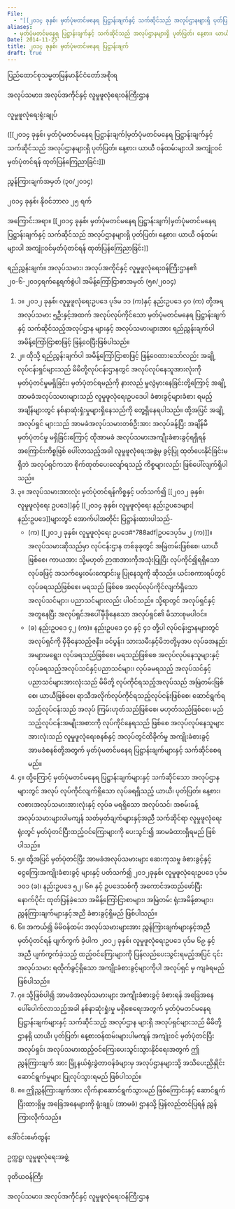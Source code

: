 ```yaml
---
File:
  - "[[၂၀၁၄ ခုနှစ်၊ မှတ်ပုံမတင်မနေရ ပြဋ္ဌာန်းချက်နှင့် သက်ဆိုင်သည် အလုပ်ဌာနများရှိ ပုတ်ပြတ်၊ နေ့စား၊ ယာယီ ဝန်ထမ်းများပါ အကျုံးဝင်မှတ်ပုံတင်ရန် ထုတ်ပြန်ကြေညာခြင်း.docx]]"
aliases:
  - မှတ်ပုံမတင်မနေရ ပြဋ္ဌာန်းချက်နှင့် သက်ဆိုင်သည် အလုပ်ဌာနများရှိ ပုတ်ပြတ်၊ နေ့စား၊ ယာယီ ဝန်ထမ်းများပါ အကျုံးဝင်မှတ်ပုံတင်ရန် ထုတ်ပြန်ကြေညာခြင်း
Date: 2014-11-25
title: ၂၀၁၄ ခုနှစ်၊ မှတ်ပုံမတင်မနေရ ပြဋ္ဌာန်းချက်
draft: true
---
```

ပြည်ထောင်စုသမ္မတမြန်မာနိုင်ငံတော်အစိုးရ

အလုပ်သမား၊ အလုပ်အကိုင်နှင့် လူမှုဖူလုံရေးဝန်ကြီးဌာန  

လူမှုဖူလုံရေးရုံးချုပ်

([[၂၀၁၄ ခုနှစ်၊ မှတ်ပုံမတင်မနေရ ပြဋ္ဌာန်းချက်|မှတ်ပုံမတင်မနေရ ပြဋ္ဌာန်းချက်နှင့် သက်ဆိုင်သည် အလုပ်ဌာနများရှိ ပုတ်ပြတ်၊ နေ့စား၊ ယာယီ ဝန်ထမ်းများပါ အကျုံးဝင်မှတ်ပုံတင်ရန် ထုတ်ပြန်ကြေညာခြင်း]])

ညွှန်ကြားချက်အမှတ် (၃၀/၂၀၁၄)

၂၀၁၄ ခုနှစ်၊ နိုဝင်ဘာလ ၂၅ ရက်

အကြောင်းအရာ။ [[၂၀၁၄ ခုနှစ်၊ မှတ်ပုံမတင်မနေရ ပြဋ္ဌာန်းချက်|မှတ်ပုံမတင်မနေရ ပြဋ္ဌာန်းချက်နှင့် သက်ဆိုင်သည် အလုပ်ဌာနများရှိ ပုတ်ပြတ်၊ နေ့စား၊ ယာယီ ဝန်ထမ်းများပါ အကျုံးဝင်မှတ်ပုံတင်ရန် ထုတ်ပြန်ကြေညာခြင်း]]

ရည်ညွှန်းချက်။ အလုပ်သမား၊ အလုပ်အကိုင်နှင့် လူမှုဖူလုံရေးဝန်ကြီးဌာန၏ ၂၀-၆-၂၀၁၄ရက်နေ့ရက်စွဲပါ အမိန့်ကြော်ငြာစာအမှတ် (၅၈/၂၀၁၄)

1. ၁။ ၂၀၁၂ ခုနှစ်၊ လူမှုဖူလုံရေးဥပဒေ ပုဒ်မ ၁၁ (က)နှင့် နည်းဥပဒေ ၄၀ (က) တို့အရ အလုပ်သမား ၅ဦးနှင့်အထက် အလုပ်လုပ်ကိုင်သော မှတ်ပုံမတင်မနေရ ပြဋ္ဌာန်းချက်နှင့် သက်ဆိုင်သည့်အလုပ်ဌာန များနှင့် အလုပ်သမားများအား ရည်ညွှန်းချက်ပါ အမိန့်ကြော်ငြာစာဖြင့် ဖြန့်ဝေပြီးဖြစ်ပါသည်။
2. ၂။ ထိုသို့ ရည်ညွှန်းချက်ပါ အမိန့်ကြော်ငြာစာဖြင့် ဖြန့်ဝေထားသော်လည်း အချို့လုပ်ငန်းရှင်များသည် မိမိတို့လုပ်ငန်းဌာနတွင် အလုပ်လုပ်နေသူအားလုံးကို မှတ်ပုံတင်မှုမရှိခြင်း၊ မှတ်ပုံတင်ရမည်ကို နားလည် မှုလွဲမှားနေခြင်းတို့ကြောင့် အချို့အာမခံအလုပ်သမားများသည် လူမှုဖူလုံရေးဥပဒေပါ ခံစားခွင့်များခံစား ရမည့်အချိန်များတွင် နစ်နာဆုံးရှံးမှုများရှိနေသည်ကို တွေ့ရှိနေရပါသည်။ ထို့အပြင် အချို့အလုပ်ရှင် များသည် အာမခံအလုပ်သမားတစ်ဦးအား အလုပ်ခန့်ပြီး အချိန်မီမှတ်ပုံတင်မှု မရှိခြင်းကြောင့် ထိုအာမခံ အလုပ်သမားအကျိုးခံစားခွင့်ရရှိရန် အကြောင်းကိစ္စဖြစ် ပေါ်လာသည့်အခါ လူမှုဖူလုံရေးအဖွဲ့မှ ခွင့်ပြု ထုတ်ပေးနိုင်ခြင်းမရှိဘဲ အလုပ်ရှင်ကသာ စိုက်ထုတ်ပေးလျော်ရသည့် ကိစ္စများလည်း ဖြစ်ပေါ်လျက်ရှိပါ သည်။
3. ၃။ အလုပ်သမားအားလုံး မှတ်ပုံတင်ရန်ကိစ္စနှင့် ပတ်သက်၍ [[၂၀၁၂ ခုနှစ်၊ လူမှုဖူလုံရေး ဥပဒေ]]နှင့် [[၂၀၁၄ ခုနှစ်၊ လူမှုဖူလုံရေး နည်းဥပဒေများ|နည်းဥပဒေ]]များတွင် အောက်ပါအတိုင်း ပြဋ္ဌာန်းထားပါသည်-
	- (က) [[၂၀၁၂ ခုနှစ်၊ လူမှုဖူလုံရေး ဥပဒေ#^788adf|ဥပဒေပုဒ်မ ၂ (က)]]။ အလုပ်သမားဆိုသည်မှာ လုပ်ငန်းဌာန တစ်ခုခုတွင် အမြဲတမ်းဖြစ်စေ၊ ယာယီဖြစ်စေ၊ ကာယအား သို့မဟုတ် ဉာဏအားကိုအသုံးပြုပြီး လုပ်ကိုင်၍ရရှိသော လုပ်ခဖြင့် အသက်မွေးဝမ်းကျောင်းမှု ပြုနေသူကို ဆိုသည်။ ယင်းစကားရပ်တွင် လုပ်ခရသည်ဖြစ်စေ၊ မရသည် ဖြစ်စေ အလုပ်လုပ်ကိုင်လျက်ရှိသော အလုပ်သင်များ၊ ပညာသင်များလည်း ပါဝင်သည်။ သို့ရာတွင် အလုပ်ရှင်နှင့် အတူနေပြီး အလုပ်ရှင်အပေါ်မှီခိုနေသော အလုပ်ရှင်၏ မိသားစုမပါဝင်။
	- (ခ) နည်းဥပဒေ ၄၂ (က)။ နည်းဥပဒေ ၄၀ နှင့် ၄၁ တို့ပါ လုပ်ငန်းဌာနများတွင် အလုပ်ရှင်ကို မှီခိုနေသည့်ဇနီး၊ ခင်ပွန်း၊ သားသမီးနှင့်မိဘတို့မှအပ လုပ်ခအနည်းအများမရွေး၊ လုပ်ခရသည်ဖြစ်စေ၊ မရသည်ဖြစ်စေ အလုပ်လုပ်နေသူများနှင့် လုပ်ခရသည့်အလုပ်သင်နှင့်ပညာသင်များ၊ လုပ်ခမရသည့် အလုပ်သင်နှင့် ပညာသင်များအားလုံးသည် မိမိတို့ လုပ်ကိုင်ရသည့်အလုပ်သည် အမြဲတမ်းဖြစ်စေ၊ ယာယီဖြစ်စေ၊ ရာသီအလိုက်လုပ်ကိုင်ရသည့်လုပ်ငန်းဖြစ်စေ၊ ဆောင်ရွက်ရသည့်လုပ်ငန်းသည် အလုပ် ကြမ်းဟုတ်သည်ဖြစ်စေ၊ မဟုတ်သည်ဖြစ်စေ၊ မည်သည့်လုပ်ငန်းအမျိုးအစားကို လုပ်ကိုင်နေရသည် ဖြစ်စေ အလုပ်လုပ်နေသူများအားလုံးသည် လူမှုဖူလုံရေးစနစ်နှင့် အလုပ်တွင်ထိခိုက်မှု အကျိုးခံစားခွင့် အာမခံစနစ်တို့အတွက် မှတ်ပုံမတင်မနေရ ပြဋ္ဌာန်းချက်များနှင့် သက်ဆိုင်စေရမည်။
4. ၄။ ထို့ကြောင့် မှတ်ပုံမတင်မနေရ ပြဋ္ဌာန်းချက်များနှင့် သက်ဆိုင်သော အလုပ်ဌာနများတွင် အလုပ် လုပ်ကိုင်လျက်ရှိသော လုပ်ခရရှိသည့် ယာယီ၊ ပုတ်ပြတ်၊ နေ့စား၊ လစားအလုပ်သမားအားလုံးနှင့် လုပ်ခ မရရှိသော အလုပ်သင်၊ အစမ်းခန့်အလုပ်သမားများပါမကျန် သတ်မှတ်ချက်များနှင့်အညီ သက်ဆိုင်ရာ လူမှုဖူလုံရေးရုံးတွင် မှတ်ပုံတင်ပြီးထည့်ဝင်ကြေးများကို ပေးသွင်း၍ အာမခံထားရှိရမည် ဖြစ်ပါသည်။
5. ၅။ ထို့အပြင် မှတ်ပုံတင်ပြီး အာမခံအလုပ်သမားများ ဆေးကုသမှု ခံစားခွင့်နှင့် ငွေကြေးအကျိုးခံစားခွင့် များနှင့် ပတ်သက်၍ ၂၀၁၂ခုနှစ်၊ လူမှုဖူလုံရေးဥပဒေ ပုဒ်မ ၁၀၁ (ခ)၊ နည်းဥပဒေ ၅၂၊ ၆၈ နှင့် ဥပဒေသစ်ကို အကောင်အထည်ဖော်ပြီးနောက်ပိုင်း ထုတ်ပြန်ခဲ့သော အမိန့်ကြော်ငြာစာများ၊ အမြဲတမ်း ရုံးအမိန့်စာများ၊ ညွှန်ကြားချက်များနှင့်အညီ ခံစားခွင့်ရှိမည် ဖြစ်ပါသည်။
6. ၆။ အကယ်၍ မိမိဝန်ထမ်း အလုပ်သမားများအား ညွှန်ကြားချက်များနှင့်အညီ မှတ်ပုံတင်ရန် ပျက်ကွက် ခဲ့ပါက ၂၀၁၂ ခုနှစ်၊ လူမှုဖူလုံရေးဥပဒေ ပုဒ်မ ၆၉ နှင့်အညီ ပျက်ကွက်ခဲ့သည့် ထည့်ဝင်ကြေးများကို ပြန်လည်ပေးသွင်းရမည့်အပြင် ၎င်းအလုပ်သမား ရထိုက်ခွင့်ရှိသော အကျိုးခံစားခွင့်များကိုပါ အလုပ်ရှင် မှ ကျခံရမည်ဖြစ်ပါသည်။
7. ၇။ သို့ဖြစ်ပါ၍ အာမခံအလုပ်သမားများ အကျိုးခံစားခွင့် ခံစားရန် အခြေအနေ ပေါ်ပေါက်လာသည့်အခါ နစ်နာဆုံးရှုံးမှု မရှိစေရေးအတွက် မှတ်ပုံမတင်မနေရ ပြဋ္ဌာန်းချက်များနှင့် သက်ဆိုင်သည့် အလုပ်ဌာန များရှိ အလုပ်ရှင်များသည် မိမိတို့ဌာနရှိ ယာယီ၊ ပုတ်ပြတ်၊ နေ့စားဝန်ထမ်းများပါမကျန် အကျုံးဝင် မှတ်ပုံတင်ပြီး အလုပ်ရှင်၊ အလုပ်သမားထည့်ဝင်ကြေးပေးသွင်းသွားနိုင်ရေးအတွက် ဤညွှန်ကြားချက် အား မြို့နယ်ရုံးခွဲတာဝန်ခံများမှ အလုပ်ဌာနများသို့ အသိပေးညှိနှိုင်းဆောင်ရွက်မှုများ ပြုလုပ်သွားရမည် ဖြစ်ပါသည်။
8. ၈။ ဤညွှန်ကြားချက်အား လိုက်နာဆောင်ရွက်သွားမည် ဖြစ်ကြောင်းနှင့် ဆောင်ရွက်ပြီးထားရှိမှု အခြေအနေများကို ရုံးချုပ် (အာမခံ) ဌာနသို့ ပြန်လည်တင်ပြရန် ညွှန်ကြားလိုက်သည်။

ဒေါ်ဝင်းမော်ထွန်း

ဥက္ကဋ္ဌ၊ လူမှုဖူလုံရေးအဖွဲ့

ဒုတိယဝန်ကြီး

အလုပ်သမား၊ အလုပ်အကိုင်နှင့် လူမှုဖူလုံရေးဝန်ကြီးဌာန